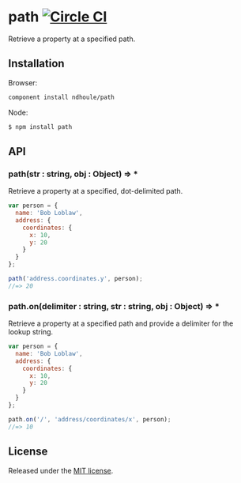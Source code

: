 # path [![Circle CI][circleci-badge]][circleci-link]

Retrieve a property at a specified path.

## Installation

Browser:

```sh
component install ndhoule/path
```

Node:

```sh
$ npm install path
```

## API

### path(str : string, obj : Object) => *

Retrieve a property at a specified, dot-delimited path.

```javascript
var person = {
  name: 'Bob Loblaw',
  address: {
    coordinates: {
      x: 10,
      y: 20
    }
  }
};

path('address.coordinates.y', person);
//=> 20
```

### path.on(delimiter : string, str : string, obj : Object) => *

Retrieve a property at a specified path and provide a delimiter for the lookup string.

```javascript
var person = {
  name: 'Bob Loblaw',
  address: {
    coordinates: {
      x: 10,
      y: 20
    }
  }
};

path.on('/', 'address/coordinates/x', person);
//=> 10
```

## License

Released under the [MIT license](LICENSE.md).

[circleci-link]: https://circleci.com/gh/ndhoule/path
[circleci-badge]: https://circleci.com/gh/ndhoule/path.svg?style=svg&circle-token=
